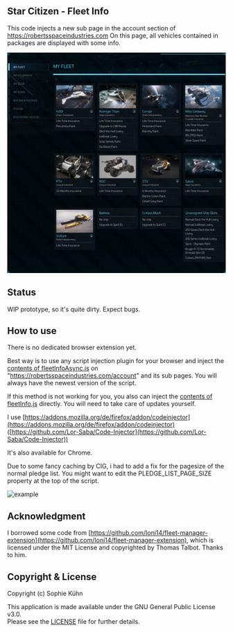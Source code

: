 ## Star Citizen - Fleet Info

This code injects a new sub page in the account section of https://robertsspaceindustries.com
On this page, all vehicles contained in packages are displayed with some info.

![example](example.jpg)

## Status

WIP prototype, so it's quite dirty. Expect bugs.

## How to use

There is no dedicated browser extension yet.

Best way is to use any script injection plugin for your browser and inject the
[contents of fleetInfoAsync.js](https://raw.githubusercontent.com/sophie-kuehn/sc-fleet-info/master/fleetInfoAsync.js) on "https://robertsspaceindustries.com/account" and its sub pages.
You will always have the newest version of the script.

If this method is not working for you, you also can inject the
[contents of fleetInfo.js](https://raw.githubusercontent.com/sophie-kuehn/sc-fleet-info/master/fleetInfo.js) directly.
You will need to take care of updates yourself.

I use [https://addons.mozilla.org/de/firefox/addon/codeinjector](https://addons.mozilla.org/de/firefox/addon/codeinjector)
([https://github.com/Lor-Saba/Code-Injector](https://github.com/Lor-Saba/Code-Injector))

It's also available for Chrome.

Due to some fancy caching by CIG, i had to add a fix for the pagesize of the normal pledge list. You might want to edit the PLEDGE_LIST_PAGE_SIZE property at the top of the script.

![example](example_use.jpg)

## Acknowledgment

I borrowed some code from [https://github.com/Ioni14/fleet-manager-extension](https://github.com/Ioni14/fleet-manager-extension),
which is licensed under the MIT License and copyrighted by Thomas Talbot. Thanks to him.

## Copyright & License

Copyright (c) Sophie Kühn

This application is made available under the GNU General Public License v3.0.  
Please see the [LICENSE](LICENSE) file for further details.
